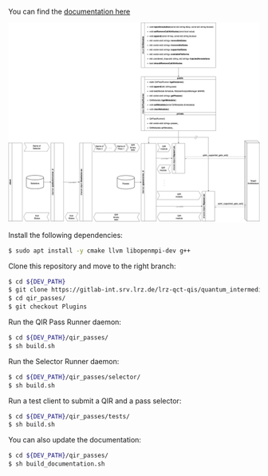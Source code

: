 You can find the [documentation here](https://lrz-qct-qis.gitlabpages.devweb.mwn.de/quantum_intermediate_representation/qir_passes/files.html)

![Alt](flowcharts/flow.png)

Install the following dependencies:
```bash
$ sudo apt install -y cmake llvm libopenmpi-dev g++
```

Clone this repository and move to the right branch:
```bash
$ cd ${DEV_PATH}
$ git clone https://gitlab-int.srv.lrz.de/lrz-qct-qis/quantum_intermediate_representation/qir_passes.git
$ cd qir_passes/
$ git checkout Plugins
```

Run the QIR Pass Runner daemon:
```bash
$ cd ${DEV_PATH}/qir_passes/
$ sh build.sh
```

Run the Selector Runner daemon:
```bash
$ cd ${DEV_PATH}/qir_passes/selector/
$ sh build.sh
```

Run a test client to submit a QIR and a pass selector:
```bash
$ cd ${DEV_PATH}/qir_passes/tests/
$ sh build.sh
```

You can also update the documentation:
```bash
$ cd ${DEV_PATH}/qir_passes/
$ sh build_documentation.sh
```

